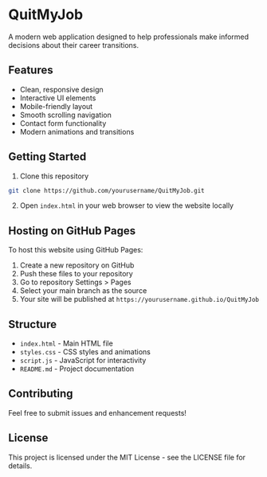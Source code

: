 # QuitMyJob

A modern web application designed to help professionals make informed decisions about their career transitions.

## Features

- Clean, responsive design
- Interactive UI elements
- Mobile-friendly layout
- Smooth scrolling navigation
- Contact form functionality
- Modern animations and transitions

## Getting Started

1. Clone this repository
```bash
git clone https://github.com/yourusername/QuitMyJob.git
```

2. Open `index.html` in your web browser to view the website locally

## Hosting on GitHub Pages

To host this website using GitHub Pages:

1. Create a new repository on GitHub
2. Push these files to your repository
3. Go to repository Settings > Pages
4. Select your main branch as the source
5. Your site will be published at `https://yourusername.github.io/QuitMyJob`

## Structure

- `index.html` - Main HTML file
- `styles.css` - CSS styles and animations
- `script.js` - JavaScript for interactivity
- `README.md` - Project documentation

## Contributing

Feel free to submit issues and enhancement requests!

## License

This project is licensed under the MIT License - see the LICENSE file for details.
